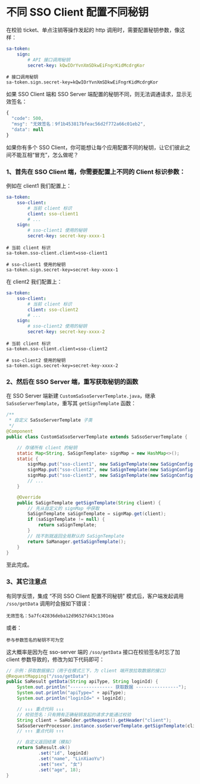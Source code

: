 # 不同 SSO Client 配置不同秘钥

在校验 ticket、单点注销等操作发起的 http 调用时，需要配置秘钥参数，像这样：

<!---------------------------- tabs:start ---------------------------->
<!------------- tab:yaml 风格  ------------->
``` yaml
sa-token: 
    sign:
        # API 接口调用秘钥
        secret-key: kQwIOrYvnXmSDkwEiFngrKidMcdrgKor
```
<!------------- tab:properties 风格  ------------->
``` properties
# 接口调用秘钥 
sa-token.sign.secret-key=kQwIOrYvnXmSDkwEiFngrKidMcdrgKor
```
<!---------------------------- tabs:end ---------------------------->


如果 SSO Client 端和 SSO Server 端配置的秘钥不同，则无法调通请求，显示无效签名：
``` js
{
  "code": 500,
  "msg": "无效签名：9f1b453817bfeac56d2f772a66c01eb2",
  "data": null
}
```

如果你有多个 SSO Client，你可能想让每个应用配置不同的秘钥，让它们彼此之间不能互相“冒充”，怎么做呢？

### 1、首先在 SSO Client 端，你需要配置上不同的 Client 标识参数：

例如在 client1 我们配置上：

<!---------------------------- tabs:start ---------------------------->
<!------------- tab:yaml 风格  ------------->
``` yaml
sa-token:
    sso-client:
        # 当前 client 标识
        client: sso-client1
        # ... 
    sign:
        # sso-client1 使用的秘钥 
        secret-key: secret-key-xxxx-1
```
<!------------- tab:properties 风格  ------------->
``` properties
# 当前 client 标识
sa-token.sso-client.client=sso-client1

# sso-client1 使用的秘钥 
sa-token.sign.secret-key=secret-key-xxxx-1
```
<!---------------------------- tabs:end ---------------------------->


在 client2 我们配置上：

<!---------------------------- tabs:start ---------------------------->
<!------------- tab:yaml 风格  ------------->
``` yaml
sa-token:
    sso-client:
        # 当前 client 标识
        client: sso-client2
        # ... 
    sign:
        # sso-client2 使用的秘钥 
        secret-key: secret-key-xxxx-2
```
<!------------- tab:properties 风格  ------------->
``` properties
# 当前 client 标识
sa-token.sso-client.client=sso-client2

# sso-client2 使用的秘钥 
sa-token.sign.secret-key=secret-key-xxxx-2
```
<!---------------------------- tabs:end ---------------------------->


### 2、然后在 SSO Server 端，重写获取秘钥的函数

在 SSO Server 端新建 `CustomSaSsoServerTemplate.java`，继承 `SaSsoServerTemplate`，重写其 `getSignTemplate` 函数：

``` java
/**
 * 自定义 SaSsoServerTemplate 子类 
 */
@Component
public class CustomSaSsoServerTemplate extends SaSsoServerTemplate {

	// 存储所有 client 的秘钥 
    static Map<String, SaSignTemplate> signMap = new HashMap<>();
    static {
        signMap.put("sso-client1", new SaSignTemplate(new SaSignConfig("secret-key-xxxx-1")));
        signMap.put("sso-client2", new SaSignTemplate(new SaSignConfig("secret-key-xxxx-2")));
        signMap.put("sso-client3", new SaSignTemplate(new SaSignConfig("secret-key-xxxx-3")));
		// ... 
    }

    @Override
    public SaSignTemplate getSignTemplate(String client) {
        // 先从自定义的 signMap 中获取
        SaSignTemplate saSignTemplate = signMap.get(client);
        if (saSignTemplate != null) {
            return saSignTemplate;
        }
        // 找不到就返回全局默认的 SaSignTemplate
        return SaManager.getSaSignTemplate();
    }
}
```

至此完成。


### 3、其它注意点

有同学反馈，集成 “不同 SSO Client 配置不同秘钥” 模式后，客户端发起调用 `/sso/getData` 调用时会报如下错误：

``` 
无效签名：5a7fc42836deba12d96527d43c1301ea
```

或者：
```
参与参数签名的秘钥不可为空
```

这大概率是因为在 sso-server 端的 `/sso/getData` 接口在校验签名时忘了加 client 参数导致的，修改为如下代码即可：

``` java
// 示例：获取数据接口（用于在模式三下，为 client 端开放拉取数据的接口）
@RequestMapping("/sso/getData")
public SaResult getData(String apiType, String loginId) {
    System.out.println("---------------- 获取数据 ----------------");
    System.out.println("apiType=" + apiType);
    System.out.println("loginId=" + loginId);

    // ↓↓↓ 重点代码 ↓↓↓
    // 校验签名：只有拥有正确秘钥发起的请求才能通过校验  
    String client = SaHolder.getRequest().getHeader("client");
    SaSsoServerProcessor.instance.ssoServerTemplate.getSignTemplate(client).checkRequest(SaHolder.getRequest());
    // ↑↑↑ 重点代码 ↑↑↑

    // 自定义返回结果（模拟）
    return SaResult.ok()
            .set("id", loginId)
            .set("name", "LinXiaoYu")
            .set("sex", "女")
            .set("age", 18);
}
```


